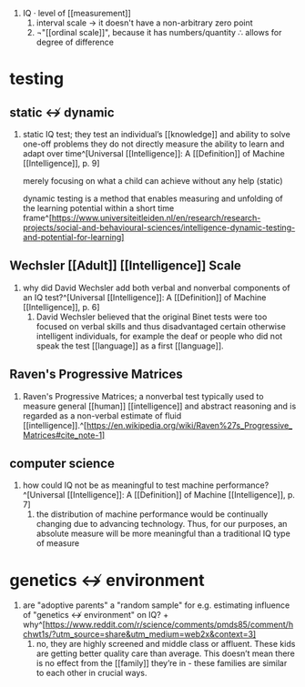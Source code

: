 1. IQ · level of [[measurement]]
	1. interval scale → it doesn't have a non-arbitrary zero point
	2. ¬"[[ordinal scale]]", because it has numbers/quantity ∴ allows for degree of difference
# testing
## static ↮ dynamic
1. static IQ test; they test an individual’s [[knowledge]] and ability to solve one-off problems they do not directly measure the ability to learn and adapt over time^[Universal [[Intelligence]]: A [[Definition]] of Machine [[Intelligence]], p. 9]

	merely focusing on what a child can achieve without any help (static)
	
	dynamic testing is a method that enables measuring and unfolding of the learning potential within a short time frame^[https://www.universiteitleiden.nl/en/research/research-projects/social-and-behavioural-sciences/intelligence-dynamic-testing-and-potential-for-learning]

## Wechsler [[Adult]] [[Intelligence]] Scale
1. why did David Wechsler add both verbal and nonverbal components of an IQ test?^[Universal [[Intelligence]]: A [[Definition]] of Machine [[Intelligence]], p. 6]
	1. David Wechsler believed that the original Binet tests were too focused on verbal skills and thus disadvantaged certain otherwise intelligent individuals, for example the deaf or people who did not speak the test [[language]] as a first [[language]].

## Raven's Progressive Matrices
1. Raven's Progressive Matrices; a nonverbal test typically used to measure general [[human]] [[intelligence]] and abstract reasoning and is regarded as a non-verbal estimate of fluid [[intelligence]].^[https://en.wikipedia.org/wiki/Raven%27s_Progressive_Matrices#cite_note-1]

## computer science
1. how could IQ not be as meaningful to test machine performance?^[Universal [[Intelligence]]: A [[Definition]] of Machine [[Intelligence]], p. 7]
	1. the distribution of machine performance would be continually changing due to advancing technology. Thus, for our purposes, an absolute measure will be more meaningful than a traditional IQ type of measure

# genetics ↮ environment
1. are "adoptive parents" a "random sample" for e.g. estimating influence of "genetics ↮ environment" on IQ? + why^[https://www.reddit.com/r/science/comments/pmds85/comment/hchwt1s/?utm_source=share&utm_medium=web2x&context=3]
	1. no, they are highly screened and middle class or affluent. These kids are getting better quality care than average. This doesn’t mean there is no effect from the [[family]] they’re in - these families are similar to each other in crucial ways.